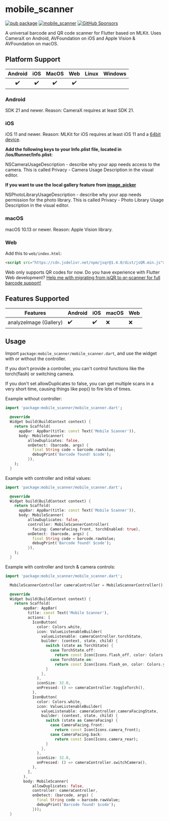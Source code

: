 # mobile_scanner

[![pub package](https://img.shields.io/pub/v/mobile_scanner.svg)](https://pub.dev/packages/mobile_scanner)
[![mobile_scanner](https://github.com/juliansteenbakker/mobile_scanner/actions/workflows/flutter.yml/badge.svg)](https://github.com/juliansteenbakker/mobile_scanner/actions/workflows/flutter.yml)
[![GitHub Sponsors](https://img.shields.io/github/sponsors/juliansteenbakker?label=Like%20my%20work%3F%20Consider%20sponsoring%20me%21)](https://github.com/sponsors/juliansteenbakker)

A universal barcode and QR code scanner for Flutter based on MLKit. Uses CameraX on Android, AVFoundation on iOS and Apple Vision & AVFoundation on macOS. 

## Platform Support

| Android | iOS | MacOS | Web | Linux | Windows |
| :-----: | :-: | :---: | :-: | :---: | :-----: |
|   ✔️    | ✔️   |  ✔️  | ✔️  |     |      |

### Android
SDK 21 and newer. Reason: CameraX requires at least SDK 21.

### iOS
iOS 11 and newer. Reason: MLKit for iOS requires at least iOS 11 and a [64bit device](https://developers.google.com/ml-kit/migration/ios).

**Add the following keys to your Info.plist file, located in <project root>/ios/Runner/Info.plist:**

NSCameraUsageDescription - describe why your app needs access to the camera. This is called Privacy - Camera Usage Description in the visual editor.

**If you want to use the local gallery feature from [image_picker](https://pub.dev/packages/image_picker)**
  
NSPhotoLibraryUsageDescription - describe why your app needs permission for the photo library. This is called Privacy - Photo Library Usage Description in the visual editor.
  
### macOS
macOS 10.13 or newer. Reason: Apple Vision library.

### Web
Add this to `web/index.html`:

```html
<script src="https://cdn.jsdelivr.net/npm/jsqr@1.4.0/dist/jsQR.min.js"></script>
```

Web only supports QR codes for now. 
Do you have experience with Flutter Web development? [Help me with migrating from jsQR to qr-scanner for full barcode support!](https://github.com/juliansteenbakker/mobile_scanner/issues/54)

## Features Supported

| Features               | Android            | iOS                | macOS | Web |
|------------------------|--------------------|--------------------|-------|-----|
| analyzeImage (Gallery) | :heavy_check_mark: | :heavy_check_mark: |   :x:    |  :x:   |

## Usage

Import `package:mobile_scanner/mobile_scanner.dart`, and use the widget with or without the controller.

If you don't provide a controller, you can't control functions like the torch(flash) or switching camera.

If you don't set allowDuplicates to false, you can get multiple scans in a very short time, causing things like pop() to fire lots of times.

Example without controller:

```dart
import 'package:mobile_scanner/mobile_scanner.dart';

  @override
  Widget build(BuildContext context) {
    return Scaffold(
      appBar: AppBar(title: const Text('Mobile Scanner')),
      body: MobileScanner(
          allowDuplicates: false,
          onDetect: (barcode, args) {
            final String code = barcode.rawValue;
            debugPrint('Barcode found! $code');
          }),
    );
  }
```

Example with controller and initial values:

```dart
import 'package:mobile_scanner/mobile_scanner.dart';

  @override
  Widget build(BuildContext context) {
    return Scaffold(
      appBar: AppBar(title: const Text('Mobile Scanner')),
      body: MobileScanner(
          allowDuplicates: false,
          controller: MobileScannerController(
            facing: CameraFacing.front, torchEnabled: true),
          onDetect: (barcode, args) {
            final String code = barcode.rawValue;
            debugPrint('Barcode found! $code');
          }),
    );
  }
```

Example with controller and torch & camera controls:

```dart
import 'package:mobile_scanner/mobile_scanner.dart';

  MobileScannerController cameraController = MobileScannerController();

  @override
  Widget build(BuildContext context) {
    return Scaffold(
        appBar: AppBar(
          title: const Text('Mobile Scanner'),
          actions: [
            IconButton(
              color: Colors.white,
              icon: ValueListenableBuilder(
                valueListenable: cameraController.torchState,
                builder: (context, state, child) {
                  switch (state as TorchState) {
                    case TorchState.off:
                      return const Icon(Icons.flash_off, color: Colors.grey);
                    case TorchState.on:
                      return const Icon(Icons.flash_on, color: Colors.yellow);
                  }
                },
              ),
              iconSize: 32.0,
              onPressed: () => cameraController.toggleTorch(),
            ),
            IconButton(
              color: Colors.white,
              icon: ValueListenableBuilder(
                valueListenable: cameraController.cameraFacingState,
                builder: (context, state, child) {
                  switch (state as CameraFacing) {
                    case CameraFacing.front:
                      return const Icon(Icons.camera_front);
                    case CameraFacing.back:
                      return const Icon(Icons.camera_rear);
                  }
                },
              ),
              iconSize: 32.0,
              onPressed: () => cameraController.switchCamera(),
            ),
          ],
        ),
        body: MobileScanner(
            allowDuplicates: false,
            controller: cameraController,
            onDetect: (barcode, args) {
              final String code = barcode.rawValue;
              debugPrint('Barcode found! $code');
            }));
  }
```
